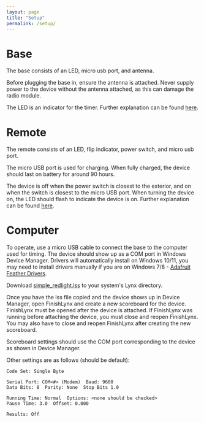 ```yaml
---
layout: page
title: "Setup"
permalink: /setup/
---
```


# Base

The base consists of an LED, micro usb port, and antenna. 

Before plugging the base in, ensure the antenna is attached. Never supply power to the device without the antenna attached, as this can damage the radio module.

The LED is an indicator for the timer. Further explanation can be found [here](/starter_indicator_docs/base).

# Remote

The remote consists of an LED, flip indicator, power switch, and micro usb port.

The micro USB port is used for charging. When fully charged, the device should last on battery for around 90 hours.

The device is off when the power switch is closest to the exterior, and on when the switch is closest to the micro USB port. When turning the device on, the LED should flash to indicate the device is on. Further explanation can be found [here](/starter_indicator_docs/remote).

# Computer

To operate, use a micro USB cable to connect the base to the computer used for timing. The device should show up as a COM port in Windows Device Manager. Drivers will automatically install on Windows 10/11, you may need to install drivers manually if you are on Windows 7/8 - [Adafruit Feather Drivers](https://github.com/adafruit/Adafruit_Windows_Drivers/releases).

Download [simple_redlight.lss](simple_redlight.lss) to your system's Lynx directory.

Once you have the lss file copied and the device shows up in Device Manager, open FinishLynx and create a new scoreboard for the device. FinishLynx must be opened after the device is attached. If FinishLynx was running before attaching the device, you must close and reopen FinishLynx. You may also have to close and reopen FinishLynx after creating the new scoreboard.

Scoreboard settings should use the COM port corresponding to the device as shown in Device Manager. 

Other settings are as follows (should be default):

```plaintext
Code Set: Single Byte

Serial Port: COM<#> (Modem)  Baud: 9600
Data Bits: 8  Parity: None  Stop Bits 1.0

Running Time: Normal  Options: <none should be checked>
Pause Time: 3.0  Offset: 0.000

Results: Off
```